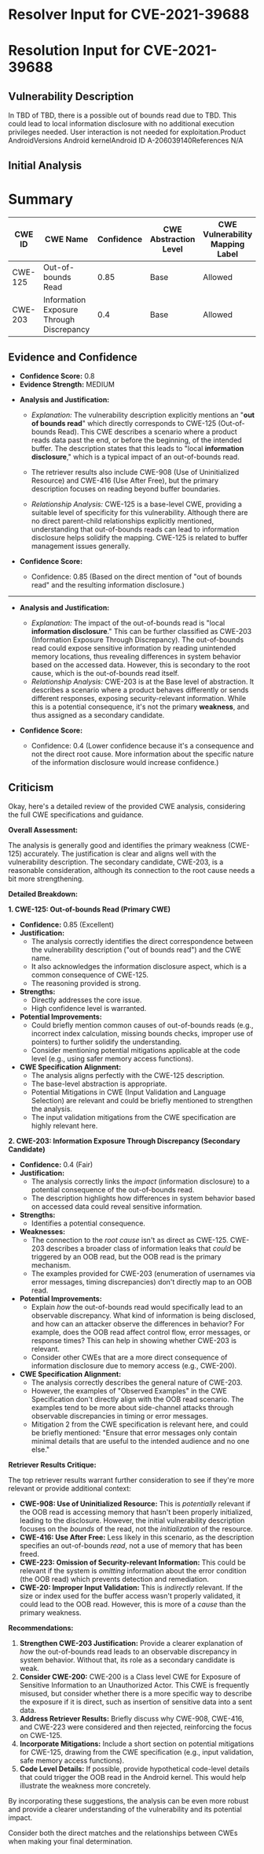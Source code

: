 # Resolver Input for CVE-2021-39688

# Resolution Input for CVE-2021-39688

## Vulnerability Description
In TBD of TBD, there is a possible out of bounds read due to TBD. This could lead to local information disclosure with no additional execution privileges needed. User interaction is not needed for exploitation.Product AndroidVersions Android kernelAndroid ID A-206039140References N/A

## Initial Analysis
# Summary
| CWE ID | CWE Name | Confidence | CWE Abstraction Level | CWE Vulnerability Mapping Label | CWE-Vulnerability Mapping Notes |
|---|---|---|---|---|---|
| CWE-125 | Out-of-bounds Read | 0.85 | Base | Allowed | Primary CWE |
| CWE-203 | Information Exposure Through Discrepancy | 0.4 | Base | Allowed | Secondary Candidate |

## Evidence and Confidence

*   **Confidence Score:** 0.8
*   **Evidence Strength:** MEDIUM

- **Analysis and Justification:**  
  - *Explanation:* The vulnerability description explicitly mentions an "**out of bounds read**" which directly corresponds to CWE-125 (Out-of-bounds Read). This CWE describes a scenario where a product reads data past the end, or before the beginning, of the intended buffer. The description states that this leads to "local **information disclosure**," which is a typical impact of an out-of-bounds read.
  - The retriever results also include CWE-908 (Use of Uninitialized Resource) and CWE-416 (Use After Free), but the primary description focuses on reading beyond buffer boundaries.

  - *Relationship Analysis:* CWE-125 is a base-level CWE, providing a suitable level of specificity for this vulnerability. Although there are no direct parent-child relationships explicitly mentioned, understanding that out-of-bounds reads can lead to information disclosure helps solidify the mapping. CWE-125 is related to buffer management issues generally.

- **Confidence Score:**  
  - Confidence: 0.85 (Based on the direct mention of "out of bounds read" and the resulting information disclosure.)

---

- **Analysis and Justification:**  
  - *Explanation:* The impact of the out-of-bounds read is "local **information disclosure**." This can be further classified as CWE-203 (Information Exposure Through Discrepancy). The out-of-bounds read could expose sensitive information by reading unintended memory locations, thus revealing differences in system behavior based on the accessed data. However, this is secondary to the root cause, which is the out-of-bounds read itself.
  - *Relationship Analysis:* CWE-203 is at the Base level of abstraction. It describes a scenario where a product behaves differently or sends different responses, exposing security-relevant information. While this is a potential consequence, it's not the primary **weakness**, and thus assigned as a secondary candidate.

- **Confidence Score:**  
  - Confidence: 0.4 (Lower confidence because it's a consequence and not the direct root cause. More information about the specific nature of the information disclosure would increase confidence.)

## Criticism
Okay, here's a detailed review of the provided CWE analysis, considering the full CWE specifications and guidance.

**Overall Assessment:**

The analysis is generally good and identifies the primary weakness (CWE-125) accurately. The justification is clear and aligns well with the vulnerability description. The secondary candidate, CWE-203, is a reasonable consideration, although its connection to the root cause needs a bit more strengthening.

**Detailed Breakdown:**

**1. CWE-125: Out-of-bounds Read (Primary CWE)**

*   **Confidence:** 0.85 (Excellent)
*   **Justification:**
    *   The analysis correctly identifies the direct correspondence between the vulnerability description ("out of bounds read") and the CWE name.
    *   It also acknowledges the information disclosure aspect, which is a common consequence of CWE-125.
    *   The reasoning provided is strong.
*   **Strengths:**
    *   Directly addresses the core issue.
    *   High confidence level is warranted.
*   **Potential Improvements:**
    *   Could briefly mention common causes of out-of-bounds reads (e.g., incorrect index calculation, missing bounds checks, improper use of pointers) to further solidify the understanding.
    *   Consider mentioning potential mitigations applicable at the code level (e.g., using safer memory access functions).
*   **CWE Specification Alignment:**
    *   The analysis aligns perfectly with the CWE-125 description.
    *   The base-level abstraction is appropriate.
    *   Potential Mitigations in CWE (Input Validation and Language Selection) are relevant and could be briefly mentioned to strengthen the analysis.
    * The input validation mitigations from the CWE specification are highly relevant here.

**2. CWE-203: Information Exposure Through Discrepancy (Secondary Candidate)**

*   **Confidence:** 0.4 (Fair)
*   **Justification:**
    *   The analysis correctly links the *impact* (information disclosure) to a potential consequence of the out-of-bounds read.
    *   The description highlights how differences in system behavior based on accessed data could reveal sensitive information.
*   **Strengths:**
    *   Identifies a potential consequence.
*   **Weaknesses:**
    *   The connection to the *root cause* isn't as direct as CWE-125.  CWE-203 describes a broader class of information leaks that *could* be triggered by an OOB read, but the OOB read is the primary mechanism.
    *   The examples provided for CWE-203 (enumeration of usernames via error messages, timing discrepancies) don't directly map to an OOB read.
*   **Potential Improvements:**
    *   Explain *how* the out-of-bounds read would specifically lead to an observable discrepancy. What kind of information is being disclosed, and how can an attacker observe the differences in behavior? For example, does the OOB read affect control flow, error messages, or response times? This can help in showing whether CWE-203 is relevant.
    *   Consider other CWEs that are a more direct consequence of information disclosure due to memory access (e.g., CWE-200).
*   **CWE Specification Alignment:**
    *   The analysis correctly describes the general nature of CWE-203.
    *   However, the examples of "Observed Examples" in the CWE Specification don't directly align with the OOB read scenario. The examples tend to be more about side-channel attacks through observable discrepancies in timing or error messages.
    * Mitigation 2 from the CWE specification is relevant here, and could be briefly mentioned: "Ensure that error messages only contain minimal details that are useful to the intended audience and no one else."

**Retriever Results Critique:**

The top retriever results warrant further consideration to see if they're more relevant or provide additional context:

*   **CWE-908: Use of Uninitialized Resource:** This is *potentially* relevant if the OOB read is accessing memory that hasn't been properly initialized, leading to the disclosure. However, the initial vulnerability description focuses on the *bounds* of the read, not the *initialization* of the resource.
*   **CWE-416: Use After Free:** Less likely in this scenario, as the description specifies an out-of-bounds *read*, not a use of memory that has been freed.
*   **CWE-223: Omission of Security-relevant Information:** This could be relevant if the system is *omitting* information about the error condition (the OOB read) which prevents detection and remediation.
*   **CWE-20: Improper Input Validation:** This is *indirectly* relevant. If the size or index used for the buffer access wasn't properly validated, it could lead to the OOB read. However, this is more of a *cause* than the primary weakness.

**Recommendations:**

1.  **Strengthen CWE-203 Justification:**  Provide a clearer explanation of *how* the out-of-bounds read leads to an observable discrepancy in system behavior. Without that, its role as a secondary candidate is weak.
2.  **Consider CWE-200:**  CWE-200 is a Class level CWE for Exposure of Sensitive Information to an Unauthorized Actor. This CWE is frequently misused, but consider whether there is a more specific way to describe the exposure if it is direct, such as insertion of sensitive data into a sent data.
3.  **Address Retriever Results:** Briefly discuss why CWE-908, CWE-416, and CWE-223 were considered and then rejected, reinforcing the focus on CWE-125.
4.  **Incorporate Mitigations:** Include a short section on potential mitigations for CWE-125, drawing from the CWE specification (e.g., input validation, safe memory access functions).
5.  **Code Level Details:**  If possible, provide hypothetical code-level details that could trigger the OOB read in the Android kernel.  This would help illustrate the weakness more concretely.

By incorporating these suggestions, the analysis can be even more robust and provide a clearer understanding of the vulnerability and its potential impact.

Consider both the direct matches and the relationships between CWEs
when making your final determination.
        